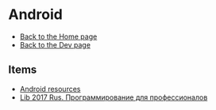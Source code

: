 # Android

- [Back to the Home page](../../README.md)
- [Back to the Dev page](../README.md)

## Items
- [Android resources](Android%20resources.md)
- [Lib 2017 Rus. Программирование для профессионалов](Lib%202017%20Rus.%20Программирование%20для%20профессионалов.md)
